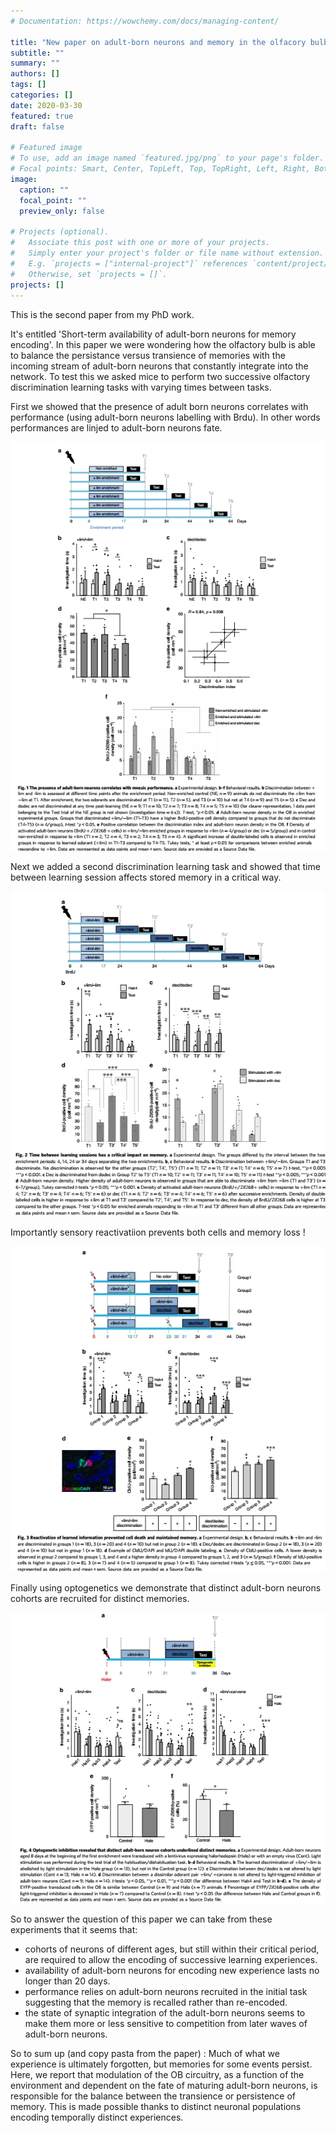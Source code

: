 ```yaml
---
# Documentation: https://wowchemy.com/docs/managing-content/

title: "New paper on adult-born neurons and memory in the olfacory bulb of mice"
subtitle: ""
summary: ""
authors: []
tags: []
categories: []
date: 2020-03-30
featured: true
draft: false

# Featured image
# To use, add an image named `featured.jpg/png` to your page's folder.
# Focal points: Smart, Center, TopLeft, Top, TopRight, Left, Right, BottomLeft, Bottom, BottomRight.
image:
  caption: ""
  focal_point: ""
  preview_only: false

# Projects (optional).
#   Associate this post with one or more of your projects.
#   Simply enter your project's folder or file name without extension.
#   E.g. `projects = ["internal-project"]` references `content/project/deep-learning/index.md`.
#   Otherwise, set `projects = []`.
projects: []
---
```


This is the second paper from my PhD work.

It's entitled 'Short-term availability of adult-born neurons for memory encoding'.
In this paper we were wondering how the olfactory bulb is able to balance the persistance versus transience of memories with the incoming stream of adult-born neurons that constantly integrate into the network. To test this we asked mice to perform two successive olfactory discrimination learning tasks with varying times between tasks.


First we showed that the presence of adult born neurons correlates with performance (using adult-born neurons labelling with Brdu). In other words performances are linjed to adult-born neurons fate.  

![figure 1](figure1.jpg)


Next we added a second discrimination learning task and showed that time between learning session affects stored memory in a critical way.

![figure 2](figure2.jpg)


Importantly sensory reactivatiion prevents both cells and memory loss !

![figure 3](figure3.jpg)


Finally using optogenetics we demonstrate that distinct adult-born neurons cohorts are recruited for distinct memories.

![figure 4](figure4.jpg)


So to answer the question of this paper we can take from these experiments that it seems that:
* cohorts of neurons of different ages, but still within their critical period, are required to allow the encoding of successive learning experiences.
* availability of adult-born neurons for encoding new experience lasts no longer than 20 days.
* performance relies on adult-born neurons recruited in the initial task suggesting that the memory is recalled rather than re-encoded.
* the state of synaptic integration of the adult-born neurons seems to make them more or less sensitive to competition from later waves of adult-born neurons.

So to sum up (and copy pasta from the paper) : Much of what we experience is ultimately forgotten, but memories for some events persist. Here, we report that modulation of the OB circuitry, as a function of the environment and  dependent on the fate of maturing adult-born neurons, is responsible for the balance between the transience or persistence of memory. This is made possible thanks to distinct neuronal populations encoding temporally distinct experiences.